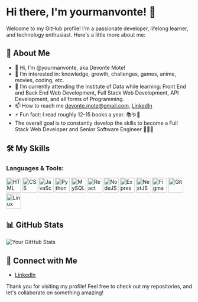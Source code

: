 # Hi there, I'm yourmanvonte! 👋

Welcome to my GitHub profile! I'm a passionate developer, lifelong learner, and technology enthusiast. Here's a little more about me:

## 🚀 About Me
- 👋 Hi, I’m @yourmanvonte, aka Devonte Mote!
- 👀 I’m interested in: knowledge, growth, challenges, games, anime, movies, coding, etc.
- 🌱 I’m currently attending the Institute of Data while learning: Front End and Back End Web Development, Full Stack Web Development, API Development, and all forms of Programming.
- 📫 How to reach me devonte.mote@gmail.com, [LinkedIn](https://www.linkedin.com/in/devonte-mote-860a46106/)
- ⚡ Fun fact: I read roughly 12-15 books a year. 📚🪱🧠
- The overall goal is to constantly develop the skills to become a Full Stack Web Developer and Senior Software Engineer 🧑‍💻😁

## 🛠️ My Skills
### Languages & Tools:
<p align="left">
  <!-- Core -->
  <img src="https://cdn.jsdelivr.net/gh/devicons/devicon/icons/html5/html5-original.svg" alt="HTML" width="40" height="40" />
  <img src="https://cdn.jsdelivr.net/gh/devicons/devicon/icons/css3/css3-original.svg" alt="CSS" width="40" height="40" />
  <img src="https://cdn.jsdelivr.net/gh/devicons/devicon/icons/javascript/javascript-original.svg" alt="JavaScript" width="40" height="40" />
  <img src="https://cdn.jsdelivr.net/gh/devicons/devicon/icons/python/python-original.svg" alt="Python" width="40" height="40" />
  <!-- Databases -->
  <img src="https://cdn.jsdelivr.net/gh/devicons/devicon/icons/mysql/mysql-original.svg" alt="MySQL" width="40" height="40" />
  <!-- Frameworks and Libraries -->
  <img src="https://cdn.jsdelivr.net/gh/devicons/devicon/icons/react/react-original.svg" alt="React" width="40" height="40" />
  <img src="https://cdn.jsdelivr.net/gh/devicons/devicon/icons/nodejs/nodejs-original.svg" alt="NodeJS" width="40" height="40" />
  <img src="https://cdn.jsdelivr.net/gh/devicons/devicon/icons/express/express-original.svg" alt="Express.js" width="40" height="40" style="background-color:white;"/>
  <img src="https://cdn.jsdelivr.net/gh/devicons/devicon/icons/nextjs/nextjs-original.svg" alt="NextJS" width="40" height="40" style="background-color:white;"/>
  <!-- Tools -->
  <img src="https://cdn.jsdelivr.net/gh/devicons/devicon/icons/figma/figma-original.svg" alt="Figma" width="40" height="40" />
  <img src="https://cdn.jsdelivr.net/gh/devicons/devicon/icons/git/git-original.svg" alt="Git" width="40" height="40" />
  <img src="https://cdn.jsdelivr.net/gh/devicons/devicon/icons/linux/linux-original.svg" alt="Linux" width="40" height="40" />
</p>

## 📊 GitHub Stats
![Your GitHub Stats](https://github-readme-stats.vercel.app/api?username=yourmanvonte&show_icons=true&theme=radical)

## 🤝 Connect with Me
- [LinkedIn](https://linkedin.com/in/devonte-mote-860a46106)

Thank you for visiting my profile! Feel free to check out my repositories, and let's collaborate on something amazing!

<!---
yourmanvonte/yourmanvonte is a ✨ special ✨ repository because its `README.md` (this file) appears on your GitHub profile.
You can click the Preview link to take a look at your changes.
--->

